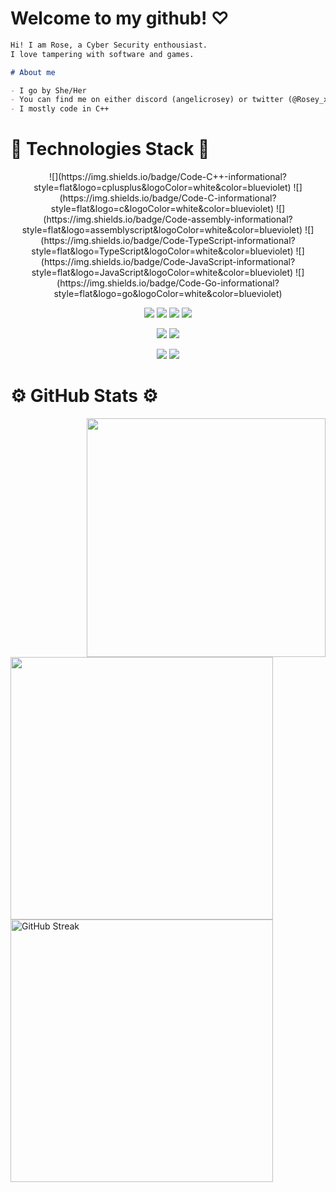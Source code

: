 # Welcome to my github! ♡ #

```md
Hi! I am Rose, a Cyber Security enthousiast.
I love tampering with software and games.

# About me

- I go by She/Her
- You can find me on either discord (angelicrosey) or twitter (@Rosey_x_x)
- I mostly code in C++
```

# 🔧 Technologies Stack 🔧 #
<div align="center">
![](https://img.shields.io/badge/Code-C++-informational?style=flat&logo=cplusplus&logoColor=white&color=blueviolet)
![](https://img.shields.io/badge/Code-C-informational?style=flat&logo=c&logoColor=white&color=blueviolet)
![](https://img.shields.io/badge/Code-assembly-informational?style=flat&logo=assemblyscript&logoColor=white&color=blueviolet)
![](https://img.shields.io/badge/Code-TypeScript-informational?style=flat&logo=TypeScript&logoColor=white&color=blueviolet)
![](https://img.shields.io/badge/Code-JavaScript-informational?style=flat&logo=JavaScript&logoColor=white&color=blueviolet)
![](https://img.shields.io/badge/Code-Go-informational?style=flat&logo=go&logoColor=white&color=blueviolet)

![](https://img.shields.io/badge/OS-Windows-informational?style=flat&logo=windows&logoColor=white&color=blueviolet)
![](https://img.shields.io/badge/OS-Linux-informational?style=flat&logo=linux&logoColor=white&color=blueviolet)
![](https://img.shields.io/badge/OS-Arch-informational?style=flat&logo=archlinux&logoColor=white&color=blueviolet)
![](https://img.shields.io/badge/OS-Debian-informational?style=flat&logo=debian&logoColor=white&color=blueviolet)

![](https://img.shields.io/badge/Compiler-LLVM-informational?style=flat&logo=llvm&logoColor=white&color=blueviolet)
![](https://img.shields.io/badge/Compiler-Cmake-informational?style=flat&logo=cmake&logoColor=white&color=blueviolet)

![](https://img.shields.io/badge/Virtualization-Docker-informational?style=flat&logo=docker&logoColor=white&color=blueviolet)
![](https://img.shields.io/badge/GitHub-Git-informational?style=flat&logo=git&logoColor=white&color=blueviolet)
</div>

# ⚙️ GitHub Stats ⚙️ #
<div>
    <img align="right" width="382px" src="https://github-profile-trophy.vercel.app/?username=roseyyx&theme=dracula&no-bg=true&no-frame=true&row=3&column=3">
  <div align="left">
    <img src="https://github-readme-stats.vercel.app/api/top-langs/?username=Roseyyx&hide=java,html,tex&title_color=ffffff&text_color=c9cacc&icon_color=blueviolet&bg_color=1d1f21&langs_count=3" width="420px"/>
    <br>
    <img width="420px" src="https://streak-stats.demolab.com?user=roseyyx&theme=dracula&date_format=M%20j%5B%2C%20Y%5D&card_width=550&background=000000" alt="GitHub Streak" />
  </div>
</div>
